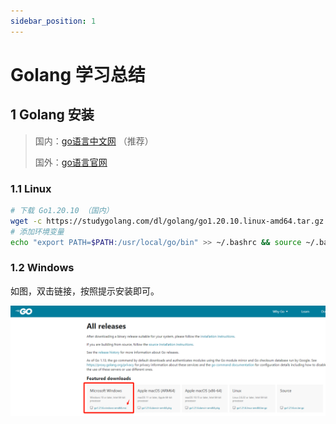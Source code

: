 ```yaml
---
sidebar_position: 1
---
```


# Golang 学习总结

## 1 Golang 安装

>国内：[go语言中文网](https://studygolang.com/dl) （推荐）
>
>国外：[go语言官网](https://go.dev/dl/)

### 1.1 Linux

```bash
# 下载 Go1.20.10 （国内）
wget -c https://studygolang.com/dl/golang/go1.20.10.linux-amd64.tar.gz -O - | sudo tar -xz -C /usr/local
# 添加环境变量
echo "export PATH=$PATH:/usr/local/go/bin" >> ~/.bashrc && source ~/.bashrc
```

### 1.2 Windows

如图，双击链接，按照提示安装即可。

![image-20240131015253863](./img/windows-go-dl.png)
